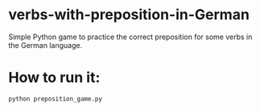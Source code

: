 # verbs-with-preposition-in-German
Simple Python game to practice the correct preposition for some verbs in the German language.

# How to run it:
```bash
python preposition_game.py
```

